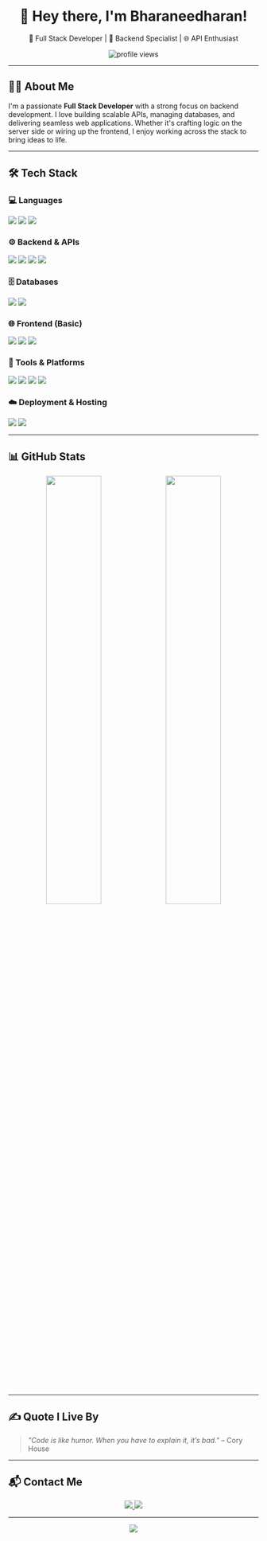 <h1 align="center">👋 Hey there, I'm Bharaneedharan!</h1>
<p align="center">
  🚀 Full Stack Developer | 🔧 Backend Specialist | 🌐 API Enthusiast
</p>

<p align="center">
  <img src="https://komarev.com/ghpvc/?username=Bharaneedharan-K&color=brightgreen" alt="profile views" />
</p>

---

## 👨‍💻 About Me

I'm a passionate **Full Stack Developer** with a strong focus on backend development. I love building scalable APIs, managing databases, and delivering seamless web applications. Whether it's crafting logic on the server side or wiring up the frontend, I enjoy working across the stack to bring ideas to life.

---

## 🛠️ Tech Stack

### 💻 Languages
<p>
  <img src="https://img.shields.io/badge/Java-%23ED8B00?style=for-the-badge&logo=openjdk&logoColor=white" />
  <img src="https://img.shields.io/badge/C-%2300599C?style=for-the-badge&logo=c&logoColor=white" />
  <img src="https://img.shields.io/badge/JavaScript-%23F7DF1E?style=for-the-badge&logo=javascript&logoColor=black" />
</p>

### ⚙️ Backend & APIs
<p>
  <img src="https://img.shields.io/badge/Node.js-%23339933?style=for-the-badge&logo=node.js&logoColor=white" />
  <img src="https://img.shields.io/badge/Express.js-%23404D59?style=for-the-badge&logo=express&logoColor=white" />
  <img src="https://img.shields.io/badge/PHP-%23777BB4?style=for-the-badge&logo=php&logoColor=white" />
  <img src="https://img.shields.io/badge/Apache-%23D42029?style=for-the-badge&logo=apache&logoColor=white" />
</p>

### 🗄️ Databases
<p>
  <img src="https://img.shields.io/badge/MongoDB-%2347A248?style=for-the-badge&logo=mongodb&logoColor=white" />
  <img src="https://img.shields.io/badge/MySQL-%2300758F?style=for-the-badge&logo=mysql&logoColor=white" />
</p>

### 🌐 Frontend (Basic)
<p>
  <img src="https://img.shields.io/badge/React-%2361DAFB?style=for-the-badge&logo=react&logoColor=black" />
  <img src="https://img.shields.io/badge/HTML5-%23E34F26?style=for-the-badge&logo=html5&logoColor=white" />
  <img src="https://img.shields.io/badge/CSS3-%231572B6?style=for-the-badge&logo=css3&logoColor=white" />
</p>

### 🧰 Tools & Platforms
<p>
  <img src="https://img.shields.io/badge/Git-%23F05032?style=for-the-badge&logo=git&logoColor=white" />
  <img src="https://img.shields.io/badge/Postman-%23FF6C37?style=for-the-badge&logo=postman&logoColor=white" />
  <img src="https://img.shields.io/badge/Figma-%23F24E1E?style=for-the-badge&logo=figma&logoColor=white" />
  <img src="https://img.shields.io/badge/Canva-%2300C4CC?style=for-the-badge&logo=canva&logoColor=white" />
</p>

### ☁️ Deployment & Hosting
<p>
  <img src="https://img.shields.io/badge/Vercel-%23000000?style=for-the-badge&logo=vercel&logoColor=white" />
  <img src="https://img.shields.io/badge/Render-%2346E3B7?style=for-the-badge&logo=render&logoColor=black" />
</p>

---

## 📊 GitHub Stats

<p align="center">
  <img src="https://github-readme-stats.vercel.app/api?username=Bharaneedharan-K&show_icons=true&theme=github_dark&hide_border=true" width="47%" />
  <img src="https://github-readme-stats.vercel.app/api/top-langs/?username=Bharaneedharan-K&layout=compact&theme=github_dark&hide_border=true" width="47%" />
</p>

---

## ✍️ Quote I Live By

> *"Code is like humor. When you have to explain it, it’s bad."* – Cory House

---

## 📬 Contact Me

<p align="center">
  <a href="https://www.linkedin.com/in/bharaneedharan-k/" target="_blank">
    <img src="https://img.shields.io/badge/LinkedIn-%230077B5?style=for-the-badge&logo=linkedin&logoColor=white" />
  </a>
  <a href="mailto:bharaneedharan2004@gmail.com">
    <img src="https://img.shields.io/badge/Email-%23D14836?style=for-the-badge&logo=gmail&logoColor=white" />
  </a>
</p>

---

<p align="center">
  <a href="https://visitcount.itsvg.in">
    <img src="https://visitcount.itsvg.in/api?id=Bharaneedharan-K&icon=0&color=6" />
  </a>
</p>
